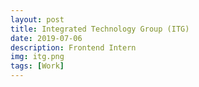 ```yaml
---
layout: post
title: Integrated Technology Group (ITG)
date: 2019-07-06
description: Frontend Intern
img: itg.png
tags: [Work]
---
```

